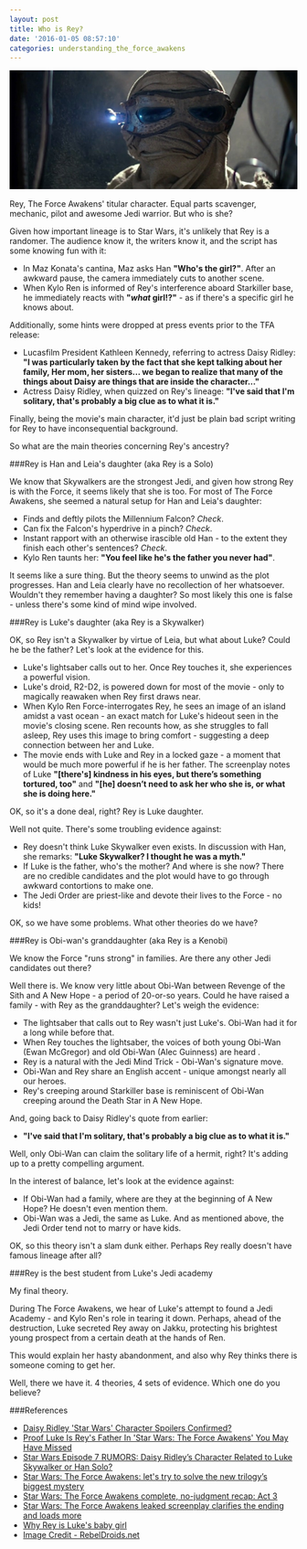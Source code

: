 ```yaml
---
layout: post
title: Who is Rey?
date: '2016-01-05 08:57:10'
categories: understanding_the_force_awakens
---
```


![](/img/posts/the_force_awakens_rey_goggles.jpg)

Rey, The Force Awakens' titular character. Equal parts scavenger, mechanic, pilot and awesome Jedi warrior. But who is she?

Given how important lineage is to Star Wars, it's unlikely that Rey is a randomer. The audience know it, the writers know it, and the script has some knowing fun with it:

* In Maz Konata's cantina, Maz asks Han **"Who's the girl?"**. After an awkward pause, the camera immediately cuts to another scene.
* When Kylo Ren is informed of Rey's interference aboard Starkiller base, he immediately reacts with **"*what* girl!?"** - as if there's a specific girl he knows about.

Additionally, some hints were dropped at press events prior to the TFA release:

* Lucasfilm President Kathleen Kennedy, referring to actress Daisy Ridley: **"I was particularly taken by the fact that she kept talking about her family, Her mom, her sisters... we began to realize that many of the things about Daisy are things that are inside the character..."**
* Actress Daisy Ridley, when quizzed on Rey's lineage: **"I've said that I'm solitary, that's probably a big clue as to what it is."**

Finally, being the movie's main character, it'd just be plain bad script writing for Rey to have inconsequential background.

So what are the main theories concerning Rey's ancestry?

###Rey is Han and Leia's daughter (aka Rey is a Solo)

We know that Skywalkers are the strongest Jedi, and given how strong Rey is with the Force, it seems likely that she is too. For most of The Force Awakens, she seemed a natural setup for Han and Leia's daughter:

* Finds and deftly pilots the Millennium Falcon? *Check*. 
* Can fix the Falcon's hyperdrive in a pinch? *Check*.
* Instant rapport with an otherwise irascible old Han - to the extent they finish each other's sentences? *Check*.
* Kylo Ren taunts her: **"You feel like he's the father you never had"**.

It seems like a sure thing. But the theory seems to unwind as the plot progresses. Han and Leia clearly have no recollection of her whatsoever. Wouldn't they remember having a daughter? So most likely this one is false - unless there's some kind of mind wipe involved.

###Rey is Luke's daughter (aka Rey is a Skywalker)

OK, so Rey isn't a Skywalker by virtue of Leia, but what about Luke? Could he be the father? Let's look at the evidence for this.
 
* Luke's lightsaber calls out to her. Once Rey touches it, she experiences a powerful vision.
* Luke's droid, R2-D2, is powered down for most of the movie - only to magically reawaken when Rey first draws near.
* When Kylo Ren Force-interrogates Rey, he sees an image of an island amidst a vast ocean - an exact match for Luke's hideout seen in the movie's closing scene. Ren recounts how, as she struggles to fall asleep, Rey uses this image to bring comfort - suggesting a deep connection between her and Luke.
* The movie ends with Luke and Rey in a locked gaze - a moment that would be much more powerful if he is her father. The screenplay notes of Luke **"[there's] kindness in his eyes, but there’s something tortured, too"** and **"[he] doesn’t need to ask her who she is, or what she is doing here."** 

OK, so it's a done deal, right? Rey is Luke daughter.

Well not quite. There's some troubling evidence against:

* Rey doesn't think Luke Skywalker even exists. In discussion with Han, she remarks: **"Luke Skywalker? I thought he was a myth."**
* If Luke is the father, who's the mother? And where is she now? There are no credible candidates and the plot would have to go through awkward contortions to make one.
* The Jedi Order are priest-like and devote their lives to the Force - no kids!

OK, so we have some problems. What other theories do we have?

###Rey is Obi-wan's granddaughter (aka Rey is a Kenobi)

We know the Force "runs strong" in families. Are there any other Jedi candidates out there?

Well there is. We know very little about Obi-Wan between Revenge of the Sith and A New Hope - a period of 20-or-so years. Could he have raised a family - with Rey as the granddaughter? Let's weigh the evidence:

* The lightsaber that calls out to Rey wasn't just Luke's. Obi-Wan had it for a long while before that.
* When Rey touches the lightsaber, the voices of both young Obi-Wan (Ewan McGregor) and old Obi-Wan (Alec Guinness) are heard .
* Rey is a natural with the Jedi Mind Trick - Obi-Wan's signature move.
* Obi-Wan and Rey share an English accent - unique amongst nearly all our heroes.
* Rey's creeping around Starkiller base is reminiscent of Obi-Wan creeping around the Death Star in A New Hope.

And, going back to Daisy Ridley's quote from earlier:

* **"I've said that I'm solitary, that's probably a big clue as to what it is."**

Well, only Obi-Wan can claim the solitary life of a hermit, right? It's adding up to a pretty compelling argument.

In the interest of balance, let's look at the evidence against:

* If Obi-Wan had a family, where are they at the beginning of A New Hope? He doesn't even mention them.
* Obi-Wan was a Jedi, the same as Luke. And as mentioned above, the Jedi Order tend not to marry or have kids.

OK, so this theory isn't a slam dunk either. Perhaps Rey really doesn't have famous lineage after all?

###Rey is the best student from Luke's Jedi academy

My final theory.

During The Force Awakens, we hear of Luke's attempt to found a Jedi Academy - and Kylo Ren's role in tearing it down. Perhaps, ahead of the destruction, Luke secreted Rey away on Jakku, protecting his brightest young prospect from a certain death at the hands of Ren.

This would explain her hasty abandonment, and also why Rey thinks there is someone coming to get her.

Well, there we have it. 4 theories, 4 sets of evidence. Which one do you believe?

###References

* <a href="http://www.mstarz.com/articles/66823/20150511/daisy-ridley-star-wars-character-spoilers-confirmed-force-awakens-rey.htm" target="_blank">Daisy Ridley 'Star Wars' Character Spoilers Confirmed? </a>
* <a href="http://www.bustle.com/articles/130804-proof-luke-is-reys-father-in-star-wars-the-force-awakens-you-may-have-missed" target="_blank">Proof Luke Is Rey's Father In 'Star Wars: The Force Awakens' You May Have Missed</a>
* <a href="http://www.hngn.com/articles/91219/20150511/star-wars-episode-7-rumors-daisy-ridley-s-character-related-to-luke-skywalker-or-han-solo.htm" target="_blank">Star Wars Episode 7 RUMORS: Daisy Ridley’s Character Related to Luke Skywalker or Han Solo?</a>
* <a href="http://www.vox.com/2015/12/18/10513896/star-wars-the-force-awakens-rey-luke" target="_blank">Star Wars: The Force Awakens: let's try to solve the new trilogy’s biggest mystery</a>
* <a href="http://mashable.com/2015/12/21/star-wars-force-awakens-recap-3/#82JSUEPhnmqz" target="_blank">Star Wars: The Force Awakens complete, no-judgment recap: Act 3</a>
* <a href="http://www.independent.co.uk/arts-entertainment/films/news/the-leaked-star-wars-the-force-awakens-screenplay-clarifies-the-ending-and-a-lot-more-a6796136.html" target="_blank">Star Wars: The Force Awakens leaked screenplay clarifies the ending and loads more</a>
* <a href="https://m.reddit.com/r/StarWarsLeaks/comments/3xasoq/why_rey_is_lukes_baby_girl/" target="_blank">Why Rey is Luke's baby girl</a>
* <a href="http://rebeldroids.net/forum/showthread.php?tid=145" target="_blank">Image Credit - RebelDroids.net</a>

